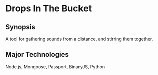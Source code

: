 # Drops In The Bucket
## Synopsis
A tool for gathering sounds from a distance, and stirring them together.

## Major Technologies
Node.js, Mongoose, Passport, BinaryJS, Python
